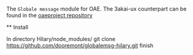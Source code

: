 The `Globale message` module for OAE.
The 3akai-ux counterpart can be found in the [oaeproject repository](https://github.com/dooremont/globalemsg-admin "OAE Project repository UI")

** Install

In directory Hilary/node_modules/
git clone https://github.com/dooremont/globalemsg-hilary.git
finish
